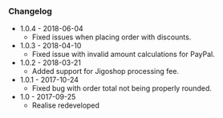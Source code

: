 ### Changelog

* 1.0.4 - 2018-06-04
	- Fixed issues when placing order with discounts.
* 1.0.3 - 2018-04-10
	- Fixed issue with invalid amount calculations for PayPal.
* 1.0.2 - 2018-03-21
	- Added support for Jigoshop processing fee.
* 1.0.1 - 2017-10-24
	- Fixed bug with order total not being properly rounded.
* 1.0 	- 2017-09-25
    - Realise redeveloped
